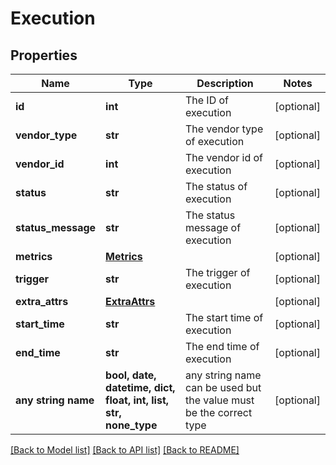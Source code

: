 # Execution


## Properties
Name | Type | Description | Notes
------------ | ------------- | ------------- | -------------
**id** | **int** | The ID of execution | [optional] 
**vendor_type** | **str** | The vendor type of execution | [optional] 
**vendor_id** | **int** | The vendor id of execution | [optional] 
**status** | **str** | The status of execution | [optional] 
**status_message** | **str** | The status message of execution | [optional] 
**metrics** | [**Metrics**](Metrics.md) |  | [optional] 
**trigger** | **str** | The trigger of execution | [optional] 
**extra_attrs** | [**ExtraAttrs**](ExtraAttrs.md) |  | [optional] 
**start_time** | **str** | The start time of execution | [optional] 
**end_time** | **str** | The end time of execution | [optional] 
**any string name** | **bool, date, datetime, dict, float, int, list, str, none_type** | any string name can be used but the value must be the correct type | [optional]

[[Back to Model list]](../README.md#documentation-for-models) [[Back to API list]](../README.md#documentation-for-api-endpoints) [[Back to README]](../README.md)


